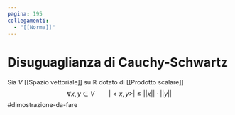 ```yaml
---
pagina: 195
collegamenti:
  - "[[Norma]]"
---
```

# Disuguaglianza di Cauchy-Schwartz
Sia $V$ [[Spazio vettoriale]] su $\mathbb{R}$ dotato di [[Prodotto scalare]]
$$\forall x,y \in V\qquad |<x,y>|\le ||x||\cdot||y||$$
#dimostrazione-da-fare 